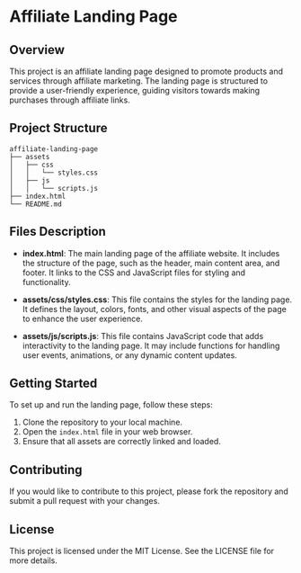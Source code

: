 # Affiliate Landing Page

## Overview
This project is an affiliate landing page designed to promote products and services through affiliate marketing. The landing page is structured to provide a user-friendly experience, guiding visitors towards making purchases through affiliate links.

## Project Structure
```
affiliate-landing-page
├── assets
│   ├── css
│   │   └── styles.css
│   ├── js
│   │   └── scripts.js
├── index.html
└── README.md
```

## Files Description

- **index.html**: The main landing page of the affiliate website. It includes the structure of the page, such as the header, main content area, and footer. It links to the CSS and JavaScript files for styling and functionality.

- **assets/css/styles.css**: This file contains the styles for the landing page. It defines the layout, colors, fonts, and other visual aspects of the page to enhance the user experience.

- **assets/js/scripts.js**: This file contains JavaScript code that adds interactivity to the landing page. It may include functions for handling user events, animations, or any dynamic content updates.

## Getting Started

To set up and run the landing page, follow these steps:

1. Clone the repository to your local machine.
2. Open the `index.html` file in your web browser.
3. Ensure that all assets are correctly linked and loaded.

## Contributing

If you would like to contribute to this project, please fork the repository and submit a pull request with your changes.

## License

This project is licensed under the MIT License. See the LICENSE file for more details.